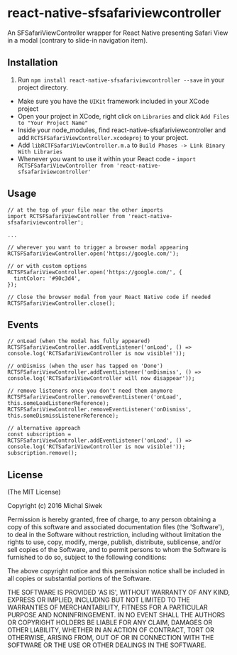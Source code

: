 react-native-sfsafariviewcontroller
=======================
An SFSafariViewController wrapper for React Native presenting Safari View in a modal (contrary to slide-in navigation item).

## Installation

1. Run `npm install react-native-sfsafariviewcontroller --save` in your project directory.
- Make sure you have the `UIKit` framework included in your XCode project
- Open your project in XCode, right click on `Libraries` and click `Add Files to "Your Project Name"`
- Inside your node_modules, find react-native-sfsafariviewcontroller and add `RCTSFSafariViewController.xcodeproj` to your project.
- Add `libRCTFSafariViewController.m.a` to `Build Phases -> Link Binary With Libraries`
- Whenever you want to use it within your React code - `import RCTSFSafariViewController from 'react-native-sfsafariviewcontroller'`

## Usage

```
// at the top of your file near the other imports
import RCTSFSafariViewController from 'react-native-sfsafariviewcontroller';

...

// wherever you want to trigger a browser modal appearing
RCTSFSafariViewController.open('https://google.com/');

// or with custom options
RCTSFSafariViewController.open('https://google.com/', {
  tintColor: '#90c3d4',
});

// Close the browser modal from your React Native code if needed
RCTSFSafariViewController.close();

```

## Events

```
// onLoad (when the modal has fully appeared)
RCTSFSafariViewController.addEventListener('onLoad', () => console.log('RCTSafariViewController is now visible!'));

// onDismiss (when the user has tapped on 'Done')
RCTSFSafariViewController.addEventListener('onDismiss', () => console.log('RCTSafariViewController will now disappear'));

// remove listeners once you don't need them anymore
RCTSFSafariViewController.removeEventListener('onLoad',    this.someLoadListenerReference);
RCTSFSafariViewController.removeEventListener('onDismiss', this.someDismissListenerReference);

// alternative approach
const subscription = RCTSFSafariViewController.addEventListener('onLoad', () => console.log('RCTSafariViewController is now visible!'));
subscription.remove();

```

## License
(The MIT License)

Copyright (c) 2016 Michal Siwek

Permission is hereby granted, free of charge, to any person obtaining a copy of this software and associated documentation files (the 'Software'), to deal in the Software without restriction, including without limitation the rights to use, copy, modify, merge, publish, distribute, sublicense, and/or sell copies of the Software, and to permit persons to whom the Software is furnished to do so, subject to the following conditions:

The above copyright notice and this permission notice shall be included in all copies or substantial portions of the Software.

THE SOFTWARE IS PROVIDED 'AS IS', WITHOUT WARRANTY OF ANY KIND, EXPRESS OR IMPLIED, INCLUDING BUT NOT LIMITED TO THE WARRANTIES OF MERCHANTABILITY, FITNESS FOR A PARTICULAR PURPOSE AND NONINFRINGEMENT. IN NO EVENT SHALL THE AUTHORS OR COPYRIGHT HOLDERS BE LIABLE FOR ANY CLAIM, DAMAGES OR OTHER LIABILITY, WHETHER IN AN ACTION OF CONTRACT, TORT OR OTHERWISE, ARISING FROM, OUT OF OR IN CONNECTION WITH THE SOFTWARE OR THE USE OR OTHER DEALINGS IN THE SOFTWARE.
